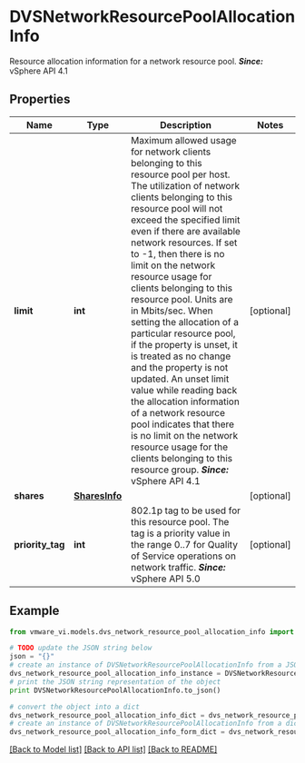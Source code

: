 # DVSNetworkResourcePoolAllocationInfo

Resource allocation information for a network resource pool.  ***Since:*** vSphere API 4.1 

## Properties
Name | Type | Description | Notes
------------ | ------------- | ------------- | -------------
**limit** | **int** | Maximum allowed usage for network clients belonging to this resource pool per host.  The utilization of network clients belonging to this resource pool will not exceed the specified limit even if there are available network resources. If set to -1, then there is no limit on the network resource usage for clients belonging to this resource pool. Units are in Mbits/sec. When setting the allocation of a particular resource pool, if the property is unset, it is treated as no change and the property is not updated. An unset limit value while reading back the allocation information of a network resource pool indicates that there is no limit on the network resource usage for the clients belonging to this resource group.  ***Since:*** vSphere API 4.1  | [optional] 
**shares** | [**SharesInfo**](SharesInfo.md) |  | [optional] 
**priority_tag** | **int** | 802.1p tag to be used for this resource pool.  The tag is a priority value in the range 0..7 for Quality of Service operations on network traffic.  ***Since:*** vSphere API 5.0  | [optional] 

## Example

```python
from vmware_vi.models.dvs_network_resource_pool_allocation_info import DVSNetworkResourcePoolAllocationInfo

# TODO update the JSON string below
json = "{}"
# create an instance of DVSNetworkResourcePoolAllocationInfo from a JSON string
dvs_network_resource_pool_allocation_info_instance = DVSNetworkResourcePoolAllocationInfo.from_json(json)
# print the JSON string representation of the object
print DVSNetworkResourcePoolAllocationInfo.to_json()

# convert the object into a dict
dvs_network_resource_pool_allocation_info_dict = dvs_network_resource_pool_allocation_info_instance.to_dict()
# create an instance of DVSNetworkResourcePoolAllocationInfo from a dict
dvs_network_resource_pool_allocation_info_form_dict = dvs_network_resource_pool_allocation_info.from_dict(dvs_network_resource_pool_allocation_info_dict)
```
[[Back to Model list]](../README.md#documentation-for-models) [[Back to API list]](../README.md#documentation-for-api-endpoints) [[Back to README]](../README.md)


